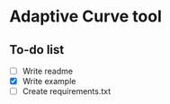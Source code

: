 # Adaptive Curve tool

## To-do list

- [ ] Write readme
- [x] Write example
- [ ] Create requirements.txt
